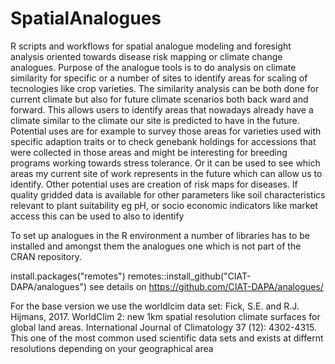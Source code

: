 # SpatialAnalogues
R scripts and workflows for spatial analogue modeling and foresight analysis oriented towards disease risk mapping or climate change analogues. 
Purpose of the analogue tools is to do analysis on climate similarity for specific or a number of sites to identify areas for scaling of tecnologies like crop varieties. The similarity analysis can be both done for current climate but also for future climate scenarios both back ward and forward. This allows users to identify areas that nowadays already have a climate similar to the climate our site is predicted to have in the future. Potential uses are for example to survey those areas for varieties used with specific adaption traits or to check genebank holdings for accessions that were collected in those areas and might be interesting for breeding programs working towards stress tolerance.
Or it can be used to see which areas my current site of work represents in the future which can allow us to identify. Other potential uses are creation of risk maps for diseases. If quality gridded data is available for other parameters like soil characteristics relevant to plant suitability eg pH, or socio economic indicators like market access this can be used to also to identify    

To set up analogues in the R environment a number of libraries has to be installed and amongst them the analogues one which is not part of the CRAN repository.

install.packages("remotes")
remotes::install_github("CIAT-DAPA/analogues")
see details on https://github.com/CIAT-DAPA/analogues/


For the base version we use the worldlcim data set: Fick, S.E. and R.J. Hijmans, 2017. WorldClim 2: new 1km spatial resolution climate surfaces for global land areas. International Journal of Climatology 37 (12): 4302-4315. 
This one of the most common used scientific data sets and exists at differnt resolutions depending on your geographical area 
